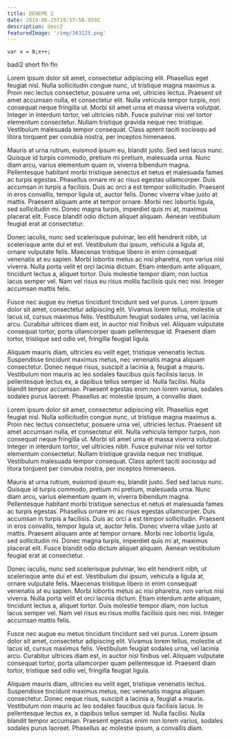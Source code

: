 ```yaml
---
title: DENEME 2
date: 2019-06-25T19:57:58.959Z
description: desc2
featuredImage: '/img/163125.png'
---
```

```
var x = 0;x++;
```

badi2 short fln fln

<!-- end -->


Lorem ipsum dolor sit amet, consectetur adipiscing elit. Phasellus eget feugiat nisl. Nulla sollicitudin congue nunc, ut tristique magna maximus a. Proin nec lectus consectetur, posuere urna vel, ultricies lectus. Praesent sit amet accumsan nulla, et consectetur elit. Nulla vehicula tempor turpis, non consequat neque fringilla ut. Morbi sit amet urna et massa viverra volutpat. Integer in interdum tortor, vel ultricies nibh. Fusce pulvinar nisi vel tortor elementum consectetur. Nullam tristique gravida neque nec tristique. Vestibulum malesuada tempor consequat. Class aptent taciti sociosqu ad litora torquent per conubia nostra, per inceptos himenaeos.



Mauris at urna rutrum, euismod ipsum eu, blandit justo. Sed sed lacus nunc. Quisque id turpis commodo, pretium mi pretium, malesuada urna. Nunc diam arcu, varius elementum quam in, viverra bibendum magna. Pellentesque habitant morbi tristique senectus et netus et malesuada fames ac turpis egestas. Phasellus ornare mi ac risus egestas ullamcorper. Duis accumsan in turpis a facilisis. Duis ac orci a est tempor sollicitudin. Praesent in eros convallis, tempor ligula ut, auctor felis. Donec viverra vitae justo at mattis. Praesent aliquam ante at tempor ornare. Morbi nec lobortis ligula, sed sollicitudin mi. Donec magna turpis, imperdiet quis mi at, maximus placerat elit. Fusce blandit odio dictum aliquet aliquam. Aenean vestibulum feugiat erat at consectetur.



Donec iaculis, nunc sed scelerisque pulvinar, leo elit hendrerit nibh, ut scelerisque ante dui et est. Vestibulum dui ipsum, vehicula a ligula at, ornare vulputate felis. Maecenas tristique libero in enim consequat venenatis at eu sapien. Morbi lobortis metus ac nisi pharetra, non varius nisi viverra. Nulla porta velit et orci lacinia dictum. Etiam interdum ante aliquam, tincidunt lectus a, aliquet tortor. Duis molestie tempor diam, non luctus lacus semper vel. Nam vel risus eu risus mollis facilisis quis nec nisi. Integer accumsan mattis felis.



Fusce nec augue eu metus tincidunt tincidunt sed vel purus. Lorem ipsum dolor sit amet, consectetur adipiscing elit. Vivamus lorem tellus, molestie ut lacus id, cursus maximus felis. Vestibulum feugiat sodales urna, vel lacinia arcu. Curabitur ultrices diam est, in auctor nisl finibus vel. Aliquam vulputate consequat tortor, porta ullamcorper quam pellentesque id. Praesent diam tortor, tristique sed odio vel, fringilla feugiat ligula.



Aliquam mauris diam, ultricies eu velit eget, tristique venenatis lectus. Suspendisse tincidunt maximus metus, nec venenatis magna aliquam consectetur. Donec neque risus, suscipit a lacinia a, feugiat a mauris. Vestibulum non mauris ac leo sodales faucibus quis facilisis lacus. In pellentesque lectus ex, a dapibus tellus semper id. Nulla facilisi. Nulla blandit tempor accumsan. Praesent egestas enim non lorem varius, sodales sodales purus laoreet. Phasellus ac molestie ipsum, a convallis diam.



Lorem ipsum dolor sit amet, consectetur adipiscing elit. Phasellus eget feugiat nisl. Nulla sollicitudin congue nunc, ut tristique magna maximus a. Proin nec lectus consectetur, posuere urna vel, ultricies lectus. Praesent sit amet accumsan nulla, et consectetur elit. Nulla vehicula tempor turpis, non consequat neque fringilla ut. Morbi sit amet urna et massa viverra volutpat. Integer in interdum tortor, vel ultricies nibh. Fusce pulvinar nisi vel tortor elementum consectetur. Nullam tristique gravida neque nec tristique. Vestibulum malesuada tempor consequat. Class aptent taciti sociosqu ad litora torquent per conubia nostra, per inceptos himenaeos.



Mauris at urna rutrum, euismod ipsum eu, blandit justo. Sed sed lacus nunc. Quisque id turpis commodo, pretium mi pretium, malesuada urna. Nunc diam arcu, varius elementum quam in, viverra bibendum magna. Pellentesque habitant morbi tristique senectus et netus et malesuada fames ac turpis egestas. Phasellus ornare mi ac risus egestas ullamcorper. Duis accumsan in turpis a facilisis. Duis ac orci a est tempor sollicitudin. Praesent in eros convallis, tempor ligula ut, auctor felis. Donec viverra vitae justo at mattis. Praesent aliquam ante at tempor ornare. Morbi nec lobortis ligula, sed sollicitudin mi. Donec magna turpis, imperdiet quis mi at, maximus placerat elit. Fusce blandit odio dictum aliquet aliquam. Aenean vestibulum feugiat erat at consectetur.



Donec iaculis, nunc sed scelerisque pulvinar, leo elit hendrerit nibh, ut scelerisque ante dui et est. Vestibulum dui ipsum, vehicula a ligula at, ornare vulputate felis. Maecenas tristique libero in enim consequat venenatis at eu sapien. Morbi lobortis metus ac nisi pharetra, non varius nisi viverra. Nulla porta velit et orci lacinia dictum. Etiam interdum ante aliquam, tincidunt lectus a, aliquet tortor. Duis molestie tempor diam, non luctus lacus semper vel. Nam vel risus eu risus mollis facilisis quis nec nisi. Integer accumsan mattis felis.



Fusce nec augue eu metus tincidunt tincidunt sed vel purus. Lorem ipsum dolor sit amet, consectetur adipiscing elit. Vivamus lorem tellus, molestie ut lacus id, cursus maximus felis. Vestibulum feugiat sodales urna, vel lacinia arcu. Curabitur ultrices diam est, in auctor nisl finibus vel. Aliquam vulputate consequat tortor, porta ullamcorper quam pellentesque id. Praesent diam tortor, tristique sed odio vel, fringilla feugiat ligula.



Aliquam mauris diam, ultricies eu velit eget, tristique venenatis lectus. Suspendisse tincidunt maximus metus, nec venenatis magna aliquam consectetur. Donec neque risus, suscipit a lacinia a, feugiat a mauris. Vestibulum non mauris ac leo sodales faucibus quis facilisis lacus. In pellentesque lectus ex, a dapibus tellus semper id. Nulla facilisi. Nulla blandit tempor accumsan. Praesent egestas enim non lorem varius, sodales sodales purus laoreet. Phasellus ac molestie ipsum, a convallis diam.
